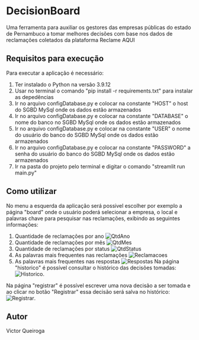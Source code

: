 # DecisionBoard

Uma ferramenta para auxiliar os gestores das empresas públicas do estado de Pernambuco a tomar melhores decisões com base nos dados de reclamações coletados da plataforma Reclame AQUI

## Requisitos para execução

Para executar a aplicação é necessário: 
  1. Ter instalado o Python na versão 3.9.12
  2. Usar no terminal o comando "pip install -r requirements.txt" para instalar as depedências
  3. Ir no arquivo configDatabase.py e colocar na constante "HOST" o host do SGBD MySql onde os dados estão armazenados
  4. Ir no arquivo configDatabase.py e colocar na constante "DATABASE" o nome do banco no SGBD MySql onde os dados estão armazenados
  5. Ir no arquivo configDatabase.py e colocar na constante "USER" o nome do usuário do banco do SGBD MySql onde os dados estão armazenados
  6. Ir no arquivo configDatabase.py e colocar na constante "PASSWORD" a senha do usuário do banco do SGBD MySql onde os dados estão armazenados
  7. Ir na pasta do projeto pelo terminal e digitar o comando "streamlit run main.py"

## Como utilizar

No menu a esquerda da aplicação será possivel escolher por exemplo a página "board" onde o usuário poderá selecionar a empresa, o local e palavras chave para pesquisar nas reclamações, exibindo as seguintes informações:
  1. Quantidade de reclamações por ano
     ![QtdAno](https://github.com/VictorQueiroga/DecisionBoard/blob/main/assets/qtd-ano.png)
  2. Quantidade de reclamações por mês
     ![QtdMes](https://github.com/VictorQueiroga/DecisionBoard/blob/main/assets/qtd-mes.png)
  3. Quantidade de reclamações por status
     ![QtdStatus](https://github.com/VictorQueiroga/DecisionBoard/blob/main/assets/qtd-status.png)
  4. As palavras mais frequentes nas reclamações
     ![Reclamacoes](https://github.com/VictorQueiroga/DecisionBoard/blob/main/assets/wordcloud-reclamacoes.png)
  5. As palavras mais frequentes nas respostas
     ![Respostas](https://github.com/VictorQueiroga/DecisionBoard/blob/main/assets/wordcloud-respostas.png)
Na página "historico" é possível consultar o histórico das decisões tomadas:
     ![Historico](https://github.com/VictorQueiroga/DecisionBoard/blob/main/assets/historico.png).

Na página "registrar" é possível escrever uma nova decisão a ser tomada e ao clicar no botão "Registrar" essa decisão será salva no histórico:
     ![Registrar](https://github.com/VictorQueiroga/DecisionBoard/blob/main/assets/registrar.png).
     
## Autor

Victor Queiroga

